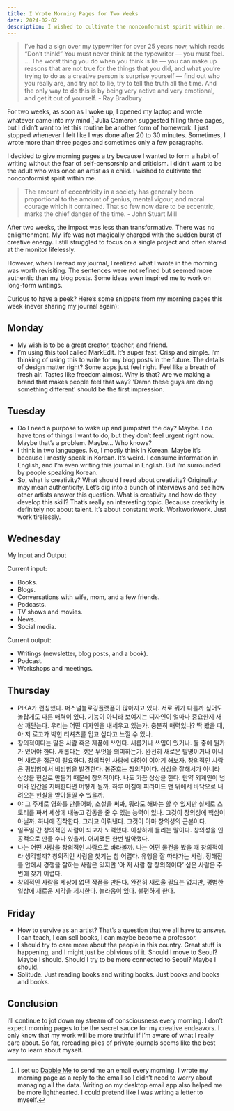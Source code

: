 ```yaml
---
title: I Wrote Morning Pages for Two Weeks
date: 2024-02-02
description: I wished to cultivate the nonconformist spirit within me.
---
```


> I’ve had a sign over my typewriter for over 25 years now, which reads “Don’t think!” You must never think at the typewriter — you must feel. … The worst thing you do when you think is lie — you can make up reasons that are not true for the things that you did, and what you’re trying to do as a creative person is surprise yourself — find out who you really are, and try not to lie, try to tell the truth all the time. And the only way to do this is by being very active and very emotional, and get it out of yourself. - Ray Bradbury

For two weeks, as soon as I woke up, I opened my laptop and wrote whatever came into my mind.[^1] Julia Cameron suggested filling three pages, but I didn’t want to let this routine be another form of homework. I just stopped whenever I felt like I was done after 20 to 30 minutes. Sometimes, I wrote more than three pages and sometimes only a few paragraphs.

[^1]: I set up [Dabble Me](https://dabble.me) to send me an email every morning. I wrote my morning page as a reply to the email so I didn’t need to worry about managing all the data. Writing on my desktop email app also helped me be more lighthearted. I could pretend like I was writing a letter to myself.

I decided to give morning pages a try because I wanted to form a habit of writing without the fear of self-censorship and criticism. I didn’t want to be the adult who was once an artist as a child. I wished to cultivate the nonconformist spirit within me.

> The amount of eccentricity in a society has generally been proportional to the amount of genius, mental vigour, and moral courage which it contained. That so few now dare to be eccentric, marks the chief danger of the time. - John Stuart Mill

After two weeks, the impact was less than transformative. There was no enlightenment. My life was not magically charged with the sudden burst of creative energy. I still struggled to focus on a single project and often stared at the monitor lifelessly.

However, when I reread my journal, I realized what I wrote in the morning was worth revisiting. The sentences were not refined but seemed more authentic than my blog posts. Some ideas even inspired me to work on long-form writings. 

Curious to have a peek? Here’s some snippets from my morning pages this week (never sharing my journal again):

## Monday
- My wish is to be a great creator, teacher, and friend.
- I’m using this tool called MarkEdit. It’s super fast. Crisp and simple. I’m thinking of using this to write for my blog posts in the future. The details of design matter right? Some apps just feel right. Feel like a breath of fresh air. Tastes like freedom almost. Why is that? Are we making a brand that makes people feel that way? 'Damn these guys are doing something different' should be the first impression.

## Tuesday
- Do I need a purpose to wake up and jumpstart the day? Maybe. I do have tons of things I want to do, but they don’t feel urgent right now. Maybe that’s a problem. Maybe… Who knows?
- I think in two languages. No, I mostly think in Korean. Maybe it’s because I mostly speak in Korean. It’s weird. I consume information in English, and I’m even writing this journal in English. But I’m surrounded by people speaking Korean.
- So, what is creativity? What should I read about creativity? Originality may mean authenticity. Let’s dig into a bunch of interviews and see how other artists answer this question. What is creativity and how do they develop this skill? That’s really an interesting topic. Because creativity is definitely not about talent. It’s about constant work. Workworkwork. Just work tirelessly.

## Wednesday
My Input and Output

Current input:

- Books.
- Blogs.
- Conversations with wife, mom, and a few friends.
- Podcasts.
- TV shows and movies.
- News.
- Social media.

Current output:

- Writings (newsletter, blog posts, and a book).
- Podcast.
- Workshops and meetings.

## Thursday
- PIKA가 런칭했다. 퍼스널블로깅플랫폼이 많아지고 있다. 서로 뭐가 다를까 싶어도 놀랍게도 다른 매력이 있다. 기능이 아니라 보여지는 디자인이 얼마나 중요한지 새삼 깨닫는다. 우리는 어떤 디자인을 내세우고 있는가. 충분히 매력있나? 딱 봤을 때, 아 저 로고가 박힌 티셔츠를 입고 싶다고 느낄 수 있나.
- 창의적이다는 말은 사람 혹은 제품에 쓰인다. 새롭거나 쓰임이 있거나. 둘 중에 뭔가가 있어야 한다. 새롭다는 것은 무엇을 의미하는가. 완전히 새로운 발명이거나 아니면 새로운 접근이 필요하다. 창의적인 사람에 대하여 이야기 해보자. 창의적인 사람은 평범함에서 비범함을 발견한다. 봉준호는 창의적이다. 상상을 잘해서가 아니라 상상을 현실로 만들기 때문에 창의적이다. 나도 가끔 상상을 한다. 만약 외계인이 넘어와 인간을 지배한다면 어떻게 될까. 하루 아침에 피라미드 맨 위에서 바닥으로 내려오는 현실을 받아들일 수 있을까.
- 야 그 주제로 영화를 만들어봐, 소설을 써봐, 뭐라도 해봐는 할 수 있지만 실제로 스토리를 짜서 세상에 내놓고 감동을 줄 수 있는 능력이 있나. 그것이 창의성에 핵심이 아닐까. 하나에 집착한다. 그리고 이뤄낸다. 그것이 아마 창의성의 근본이다.
- 일주일 간 창의적인 사람이 되고자 노력했다. 이상하게 들리는 말이다. 창의성을 인공적으로 만들 수나 있을까. 어찌됐든 한번 발악했다.
- 나는 어떤 사람을 창의적인 사람으로 바라볼까. 나는 어떤 물건을 봤을 때 창의적이라 생각할까? 창의적인 사람을 찾기는 참 어렵다. 유행을 잘 따라가는 사람, 정해진 틀 안에서 경쟁을 잘하는 사람은 있지만 ‘아 저 사람 참 창의적이다’ 싶은 사람은 주변에 찾기 어렵다.
- 창의적인 사람을 세상에 없던 작품을 만든다. 완전히 새로울 필요는 없지만, 평범한 일상에 새로운 시각을 제시한다. 놀라움이 있다. 불편하게 한다.

## Friday
- How to survive as an artist? That’s a question that we all have to answer. I can teach, I can sell books, I can maybe become a professor.
- I should try to care more about the people in this country. Great stuff is happening, and I might just be oblivious of it. Should I move to Seoul? Maybe I should. Should I try to be more connected to Seoul? Maybe I should.
- Solitude. Just reading books and writing books. Just books and books and books.

## Conclusion
I’ll continue to jot down my stream of consciousness every morning. I don’t expect morning pages to be the secret sauce for my creative endeavors. I only know that my work will be more truthful if I’m aware of what I really care about. So far, rereading piles of private journals seems like the best way to learn about myself.
